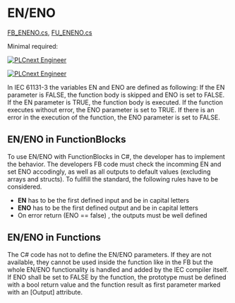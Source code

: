 # EN\/ENO

[FB_ENENO.cs](FB_ENENO.cs), [FU_ENENO.cs](FU_ENENO.cs)

Minimal required:

[![PLCnext Engineer](https://img.shields.io/badge/PLCnext_Engineer-2021.0_LTS-blue.svg)](http://www.phoenixcontact.net/qr/1046008/softw)

[![PLCnext Engineer](https://img.shields.io/badge/PLCnext_Firmware-2021.0_LTS-blue.svg)](http://www.phoenixcontact.net/qr/2404267/firmware)

In IEC 61131-3 the variables EN and ENO are defined as following:
If the EN parameter is FALSE, the function body is skipped and ENO is set to FALSE.
If the EN parameter is TRUE, the function body is executed. If the function executes without error, the ENO parameter is set to TRUE. If there is an error in the execution of the function, the ENO parameter is set to FALSE.

## EN/ENO in FunctionBlocks

To use EN/ENO with FunctionBlocks in C#, the developer has to implement the behavior. The developers FB code must check the incomming EN and set ENO accodingly, as well as all outputs to default values (excluding arrays and structs).
To fullfill the standard, the following rules have to be considered.

- **EN** has to be the first defined input and be in capital letters
- **ENO** has to be the first defined output and be in capital letters
- On error return (ENO == false) , the outputs must be well defined

## EN/ENO in Functions

The C# code has not to define the EN/ENO parameters. If they are not available, they cannot be used inside the function like in the FB but the whole EN/ENO functionality is handled and added by the IEC compiler itself.  If ENO shall be set to FALSE by the function, the prototype must be defined with a bool return value and the function result as first parameter marked with an [Output] attribute.

